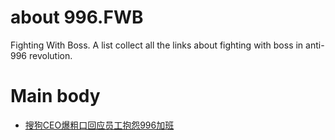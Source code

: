# about 996.FWB
Fighting With Boss. A list collect all the links about fighting with boss  in anti-996 revolution.

# Main body

- [搜狗CEO爆粗口回应员工抱怨996加班](https://c.m.163.com/news/a/EC38U8NE054849DK.html?spss=newsapp&from=timeline)
